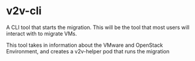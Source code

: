 # v2v-cli
A CLI tool that starts the migration. This will be the tool that most users will interact with to migrate VMs.

This tool takes in information about the VMware and OpenStack Environment, and creates a v2v-helper pod that runs the migration